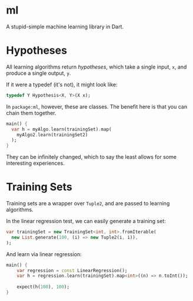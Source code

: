 # ml
A stupid-simple machine learning library in Dart.

# Hypotheses
All learning algorithms return *hypotheses*, which take a single input, `x`,
and produce a single output, `y`.

If it were a typedef (it's not), it might look like:

```dart
typedef Y Hypothesis<X, Y>(X x);
```

In `package:ml`, however, these are classes. The benefit here is that you can chain them together.

```dart
main() {
  var h = myAlgo.learn(trainingSet).map(
    myAlgo2.learn(trainingSet2)
  );
}
```

They can be infinitely changed, which to say the least allows for some interesting experiences.

# Training Sets
Training sets are a wrapper over `Tuple2`, and are passed to learning algorithms.

In the linear regression test, we can easily generate a training set:

```dart
var trainingSet = new TrainingSet<int, int>.fromIterable(
  new List.generate(100, (i) => new Tuple2(i, i)),
);
```

And learn via linear regression:

```dart
main() {
    var regression = const LinearRegression();
    var h = regression.learn(trainingSet).map<int>((n) => n.toInt());
    
    expect(h(100), 100);
}
```